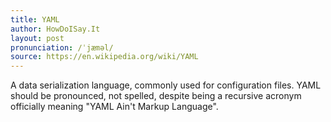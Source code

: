 ```yaml
---
title: YAML
author: HowDoISay.It
layout: post
pronunciation: /ˈjæməl/
source: https://en.wikipedia.org/wiki/YAML
---
```


A data serialization language, commonly used for configuration files. YAML should be pronounced, not spelled, despite being a recursive acronym officially meaning "YAML Ain't Markup Language".
